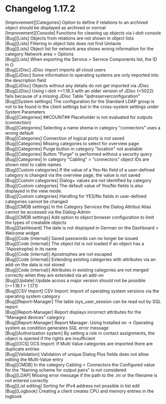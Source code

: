 # Changelog 1.17.2

[Improvement][Categories]   Option to define if relations to an archived object should be displayed as archived or normal<br>
[Improvement][Console]      Functions for cleaning up objects via i-doit console<br>
[Bug][Lists]                Objects from relations are not shown in object lists<br>
[Bug][Lists]                Filtering in object lists does not find Umlauts<br>
[Bug][Lists]                Object list for network area shows wrong information for the category Network area > Options<br>
[Bug][Lists]                When exporting the Service > Service Components list, the ID in {}<br>
[Bug][JDisc]                JDisc import imports all cloud users<br>
[Bug][JDisc]                Some information to operating systems are only imported into the description field<br>
[Bug][JDisc]                Objects without any details do not get imported via JDisc<br>
[Bug][JDisc]                Using i-doit >=1.16.3 with an older version of JDisc (<5022) fails because of a missing JDisc Table "ipdnsserverconfiguration"<br>
[Bug][System settings]      The configuration for the Standard LDAP group is not to be found in the client settings but in the cross-system settings under System Parameters<br>
[Bug][Categories]           ##COUNT## Placeholder is not evaluated for outputs (connection)<br>
[Bug][Categories]           Selecting a name shema in category "connectors" uses a wrong default<br>
[Bug][Categories]           Connection of logical ports is not saved<br>
[Bug][Categories]           Missing categories to select for overview page<br>
[Bug][Categories]           Purge button in category "location" not available<br>
[Bug][Categories]           Button "Purge" is performed without a security query<br>
[Bug][Categories]           In category "Cabling" > "connectors" object IDs are shown next to cable names<br>
[Bug][Custom categories]    If the value of a Yes-No field of a user-defined category is changed via the overview page, the value is not saved<br>
[Bug][Custom categories]    Dialog+ values are not identified by category<br>
[Bug][Custom categories]    The default value of Yes/No fields is also displayed in the view mode.<br>
[Bug][Custom categories]    Handling for YES/No fields in user-defined categories cannot be changed<br>
[Bug][CMDB settings]        In the Category Services the Dialog Attribut Alias cannot be accessed via the Dialog-Admin<br>
[Bug][CMDB settings]        Add option to object browser configuration to limit the types of creatable objects<br>
[Bug][Dashboard]            The date is not displayed in German on the Dashboard > Welcome widget<br>
[Bug][Code (internal)]      Saved passwords can no longer be issued<br>
[Bug][Code (internal)]      The object list is not loaded if an object has a '(Apostrophe) in its name<br>
[Bug][Code (internal)]      Apostrophes are not escaped<br>
[Bug][Code (internal)]      Extending existing categories with attributes via an add-on the data is not stored<br>
[Bug][Code (internal)]      Attributes in existing categories are not merged correctly when they are extended via an add-on<br>
[Bug][Update]               Update across a major version should not be possible (>=1.16.1 > 1.17.1)<br>
[Bug][CSV Import]           CSV Import: Import of operating system versions via the operating system category<br>
[Bug][Report-Manager]       The table isys_user_session can be read out by SQL report<br>
[Bug][Report-Manager]       Report displays incorrect attributes for the "Managed devices" category<br>
[Bug][Report-Manager]       Report Manager: Using Installed on -> Operating system as condition generates SQL error message<br>
[Bug][Authorization system] By setting a role in contact assignments, the object is opened if the rights are insufficient<br>
[Bug][OCS]                  OCS Import: If Multi Value categories are imported there are duplicate entries<br>
[Bug][Validation]           Validation of unique Dialog Plus fields does not allow editing the Multi-Value entry<br>
[Bug][CMDB]                 In the category Cabling > Connectors the Configured value for the "Naming scheme for output pairs" is not considered<br>
[Bug][LDAP]                 Missing error message if the path to the .ini or the filename is not entered correctly<br>
[Bug][List editing]         Sorting for IPv4 address not possible in list edit<br>
[Bug][Logbook]              Creating a client creates CPU and memory entries in the logbook<br>
